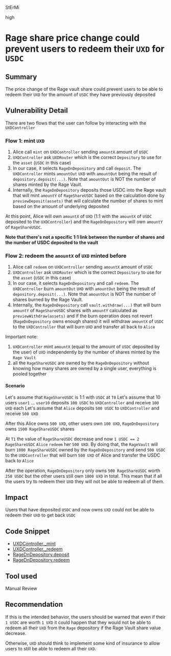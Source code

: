 StErMi

high

# Rage share price change could prevent users to redeem their `UXD` for `USDC`

## Summary

The price change of the Rage vault share could prevent users to be able to redeem their `UXD` for the amount of `USDC` they have previously deposited

## Vulnerability Detail

There are two flows that the user can follow by interacting with the `UXDController`

### Flow 1: mint `UXD`

1) Alice call `mint` on `UXDController` sending `amountX` amount of `USDC`
2) `UXDController` ask `UXDRouter` which is the correct `Depository` to use for the `asset` (`USDC` in this case)
3) In our case, it selects `RageDnDepository` and call `deposit`. The `UXDController` mints `amountOut` `UXD` with `amountOut` being the result of `depository.deposit(...)`. Note that `amountOut` is NOT the number of shares minted by the Rage Vault.
4) Internally, the `RageDnDepository` deposits those USDC into the Rage vault that will mint `amountY` of `RageShareUSDC` based on the calculation done by `previewDeposit(assets)` that will calculate the number of shares to mint based on the amount of underlying deposited

At this point, Alice will own `amountX` of `UXD` (1:1 with the `amountX` of `USDC` deposited to the `UXDController`) and the `RageOnDepository` will own `amountY` of `RageShareUSDC`. 

**Note that there's not a specific 1:1 link between the number of shares and the number of USDC deposited to the vault**

### Flow 2: redeem the `amountX` of `UXD` minted before

1) Alice call `redeem` on `UXDController` sending `amountX` amount of `USDC`
2) `UXDController` ask `UXDRouter` which is the correct `Depository` to use for the `asset` (`USDC` in this case)
3) In our case, it selects `RageDnDepository` and call `redeem`. The `UXDController` burn `amountOut` `UXD` with `amountOut` being the result of `depository.deposit(...)`. Note that `amountOut` is NOT the number of shares burned by the Rage Vault.
4) Internally, the `RageDnDepository` call `vault.withdraw(...)` that will burn `amountY` of `RageShareUSDC` shares with `amountY` calculated as `previewWithdraw(assets)` and if the burn operation does not revert (`RageDnDepository` owns enough shares) it will withdraw `amountX` of `USDC` to the `UXDController` that will burn `UXD` and transfer all back to `Alice`

Important note:
1) `UXDController` mint `amountX` (equal to the amount of `USDC` deposited by the user) of `UXD` independently by the number of shares minted by the `Rage Vault`
2)  all the `RageShareUSDC` are owned by the `RageDnDepository` without knowing how many shares are owned by a single user, everything is pooled together

#### Scenario

Let's assume that `RageShareUSDC` is 1:1 with `USDC` at `T0`
Let's assume that 10 users `user1` ... `user10` deposits `100 USDC` to `UXDController` and receive `100 UXD` each
Let's assume that `Alice` deposits `500 USDC`  to `UXDController` and receive `500 UXD`

After this Alice owns `500 UXD`, other users own `100 UXD`, `RageDnDepository` owns `1500 RageShareUSDC` shares

At `T1` the value of `RageShareUSDC` decrease and now `1 USDC == 2 RageShareUSDC`
`Alice` `redeem` her `500 UXD`. By doing that, the `RageVault` will burn `1000 RageShareUSDC` owned by the `RageDnDepository` and send `500 USDC` to the `UXDController` that will burn `500 UXD` of Alice and transfer the USDC back to `Alice`

After the operation, `RageDnDepository` only owns `500 RageShareUSDC` worth `250 USDC` but the other users still own `1000 UXD` in total. This mean that if all the users try to redeem their `UXD` they will not be able to redeem all of them.

## Impact

Users that have deposited `USDC` and now owns `UXD` could not be able to redeem their `UXD` to get back `USDC`

## Code Snippet

- [UXDController._mint](https://github.com/sherlock-audit/2023-01-uxd/blob/main/contracts/core/UXDController.sol#L238-L257)
- [UXDController._redeem](https://github.com/sherlock-audit/2023-01-uxd/blob/main/contracts/core/UXDController.sol#L312-L340)
- [RageDnDepository.deposit](https://github.com/sherlock-audit/2023-01-uxd/blob/main/contracts/integrations/rage-trade/RageDnDepository.sol#L99-L115)
- [RageDnDepository.redeem](https://github.com/sherlock-audit/2023-01-uxd/blob/main/contracts/integrations/rage-trade/RageDnDepository.sol#L120-L138)

## Tool used

Manual Review

## Recommendation

If this is the intended behavior, the users should be warned that even if their `1 USDC` are worth `1 UXD` it could happen that they would not be able to redeem all their `UXD` from the `Rage` depository if the Rage Vault share value decrease.

Otherwise, `UXD` should think to implement some kind of insurance to allow users to still be able to redeem all their `UXD`.
